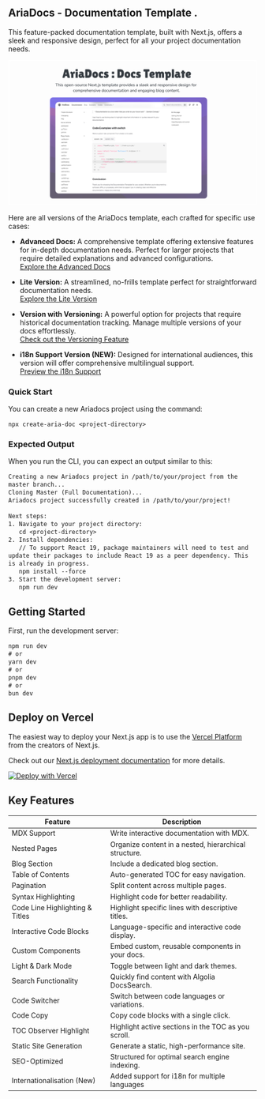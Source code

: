 ## AriaDocs - Documentation Template .

This feature-packed documentation template, built with Next.js, offers a sleek and responsive design, perfect for all your project documentation needs.

<img src="./public/public-og.png" />

<br/>

Here are all versions of the AriaDocs template, each crafted for specific use cases:


- **Advanced Docs:** A comprehensive template offering extensive features for in-depth documentation needs. Perfect for larger projects that require detailed explanations and advanced configurations.  
  [Explore the Advanced Docs](https://github.com/nisabmohd/Aria-Docs/tree/master)

- **Lite Version:** A streamlined, no-frills template perfect for straightforward documentation needs.  
  [Explore the Lite Version](https://github.com/nisabmohd/Aria-Docs/tree/minimal-docs)

- **Version with Versioning:** A powerful option for projects that require historical documentation tracking. Manage multiple versions of your docs effortlessly.  
  [Check out the Versioning Feature](https://github.com/nisabmohd/Aria-Docs/tree/version_docs)

- **i18n Support Version (NEW):** Designed for international audiences, this version will offer comprehensive multilingual support.  
  [Preview the i18n Support](https://github.com/nisabmohd/Aria-Docs/tree/i18n-support)

### Quick Start

You can create a new Ariadocs project using the command:

```plaintext
npx create-aria-doc <project-directory>
```

### Expected Output

When you run the CLI, you can expect an output similar to this:

```
Creating a new Ariadocs project in /path/to/your/project from the master branch...
Cloning Master (Full Documentation)...
Ariadocs project successfully created in /path/to/your/project!

Next steps:
1. Navigate to your project directory:
   cd <project-directory>
2. Install dependencies:
   // To support React 19, package maintainers will need to test and update their packages to include React 19 as a peer dependency. This is already in progress.
   npm install --force 
3. Start the development server:
   npm run dev
```

## Getting Started

First, run the development server:

```plaintext
npm run dev
# or
yarn dev
# or
pnpm dev
# or
bun dev
```


## Deploy on Vercel

The easiest way to deploy your Next.js app is to use the [Vercel Platform](https://vercel.com/new?utm_medium=default-template&filter=next.js&utm_source=create-next-app&utm_campaign=create-next-app-readme) from the creators of Next.js.

Check out our [Next.js deployment documentation](https://nextjs.org/docs/deployment) for more details.

[![Deploy with Vercel](https://vercel.com/button)](https://vercel.com/new/clone?repository-url=https://github.com/nisabmohd/Aria-Docs)

## Key Features

| **Feature**                   | **Description**                                          |
|-------------------------------|----------------------------------------------------------|
| MDX Support                   | Write interactive documentation with MDX.                |
| Nested Pages                  | Organize content in a nested, hierarchical structure.    |
| Blog Section                  | Include a dedicated blog section.                        |
| Table of Contents             | Auto-generated TOC for easy navigation.                  |
| Pagination                    | Split content across multiple pages.                     |
| Syntax Highlighting           | Highlight code for better readability.                   |
| Code Line Highlighting & Titles | Highlight specific lines with descriptive titles.      |
| Interactive Code Blocks       | Language-specific and interactive code display.          |
| Custom Components             | Embed custom, reusable components in your docs.          |
| Light & Dark Mode             | Toggle between light and dark themes.                    |
| Search Functionality          | Quickly find content with Algolia DocsSearch.             |
| Code Switcher                 | Switch between code languages or variations.             |
| Code Copy                     | Copy code blocks with a single click.                    |
| TOC Observer Highlight        | Highlight active sections in the TOC as you scroll.      |
| Static Site Generation        | Generate a static, high-performance site.                |
| SEO-Optimized                 | Structured for optimal search engine indexing.           |
| Internationalisation (New)             | Added support for i18n for multiple languages |

